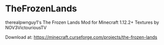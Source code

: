 # TheFrozenLands
therealpwnguy1's The Frozen Lands Mod for Minecraft 1.12.2+
Textures by NOV3VictouriousTV

Download at: https://minecraft.curseforge.com/projects/the-frozen-lands
